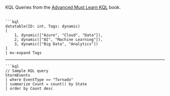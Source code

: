 KQL Queries from the [Advanced Must Learn KQL](https://amzn.to/4ocNTON) book.
<br><br>
```
```kql
datatable(ID: int, Tags: dynamic)
[
    1, dynamic(["Azure", "Cloud", "Data"]),
    2, dynamic(["AI", "Machine Learning"]),
    3, dynamic(["Big Data", "Analytics"])
]
| mv-expand Tags
```
---

```
```kql
// Sample KQL query
StormEvents
| where EventType == "Tornado"
| summarize Count = count() by State
| order by Count desc
```

